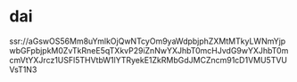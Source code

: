 # dai
ssr://aGswOS56Mm8uYmlkOjQwNTcyOm9yaWdpbjphZXMtMTkyLWNmYjpwbGFpbjpkM0ZvTkRneE5qTXkvP29iZnNwYXJhbT0mcHJvdG9wYXJhbT0mcmVtYXJrcz1USFl5THVtbW1lYTRyekE1ZkRMbGdJMCZncm91cD1VMU5TVUVsT1N3
